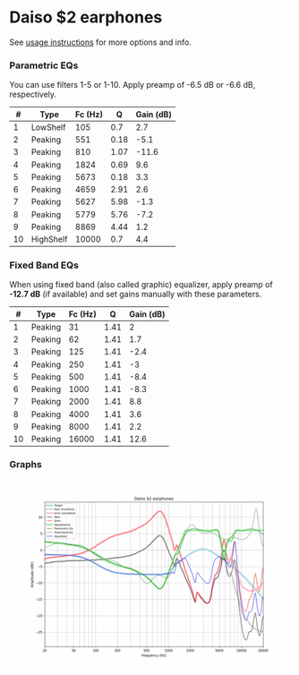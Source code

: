 # Daiso $2 earphones
See [usage instructions](https://github.com/jaakkopasanen/AutoEq#usage) for more options and info.

### Parametric EQs
You can use filters 1-5 or 1-10. Apply preamp of -6.5 dB or -6.6 dB, respectively.

|   # | Type      |   Fc (Hz) |    Q |   Gain (dB) |
|-----|-----------|-----------|------|-------------|
|   1 | LowShelf  |       105 | 0.7  |         2.7 |
|   2 | Peaking   |       551 | 0.18 |        -5.1 |
|   3 | Peaking   |       810 | 1.07 |       -11.6 |
|   4 | Peaking   |      1824 | 0.69 |         9.6 |
|   5 | Peaking   |      5673 | 0.18 |         3.3 |
|   6 | Peaking   |      4659 | 2.91 |         2.6 |
|   7 | Peaking   |      5627 | 5.98 |        -1.3 |
|   8 | Peaking   |      5779 | 5.76 |        -7.2 |
|   9 | Peaking   |      8869 | 4.44 |         1.2 |
|  10 | HighShelf |     10000 | 0.7  |         4.4 |

### Fixed Band EQs
When using fixed band (also called graphic) equalizer, apply preamp of **-12.7 dB** (if available) and set gains manually with these parameters.

|   # | Type    |   Fc (Hz) |    Q |   Gain (dB) |
|-----|---------|-----------|------|-------------|
|   1 | Peaking |        31 | 1.41 |         2   |
|   2 | Peaking |        62 | 1.41 |         1.7 |
|   3 | Peaking |       125 | 1.41 |        -2.4 |
|   4 | Peaking |       250 | 1.41 |        -3   |
|   5 | Peaking |       500 | 1.41 |        -8.4 |
|   6 | Peaking |      1000 | 1.41 |        -8.3 |
|   7 | Peaking |      2000 | 1.41 |         8.8 |
|   8 | Peaking |      4000 | 1.41 |         3.6 |
|   9 | Peaking |      8000 | 1.41 |         2.2 |
|  10 | Peaking |     16000 | 1.41 |        12.6 |

### Graphs
![](./Daiso%20$2%20earphones.png)
